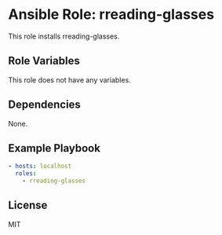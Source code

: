# Ansible Role: rreading-glasses

This role installs rreading-glasses.

## Role Variables

This role does not have any variables.

## Dependencies

None.

## Example Playbook

```yaml
- hosts: localhost
  roles:
    - rreading-glasses
```

## License

MIT
